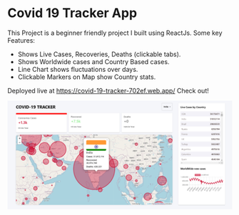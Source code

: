 # Covid 19 Tracker App

This Project is a beginner friendly project I built using ReactJs. Some key Features:

- Shows Live Cases, Recoveries, Deaths (clickable tabs).
- Shows Worldwide cases and Country Based cases.
- Line Chart shows fluctuations over days.
- Clickable Markers on Map show Country stats.

Deployed live at https://covid-19-tracker-702ef.web.app/ Check out!

![](Covid-19-Tracker-Demo.png)






